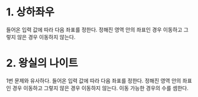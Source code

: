 # 1. 상하좌우
들어온 입력 값에 따라 다음 좌표를 정한다.
정해진 영역 안의 좌표인 경우 이동하고 그렇지 않은 경우 이동하지 않는다.

# 2. 왕실의 나이트
1번 문제와 유사하다. 들어온 입력 값에 따라 다음 좌표를 정한다.
정해진 영역 안의 좌표인 경우 이동하고 그렇지 않은 경우 이동하지 않는다.
이동 가능한 경우의 수를 셈한다.

